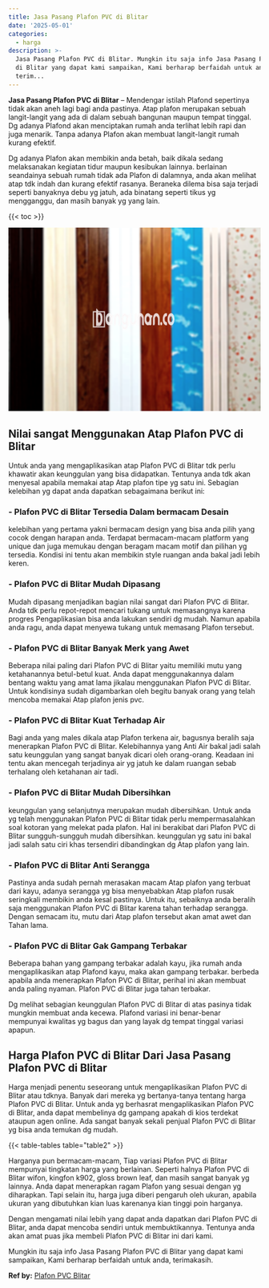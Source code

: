 ```yaml
---
title: Jasa Pasang Plafon PVC di Blitar
date: '2025-05-01'
categories:
  - harga
description: >-
  Jasa Pasang Plafon PVC di Blitar. Mungkin itu saja info Jasa Pasang Plafon PVC
  di Blitar yang dapat kami sampaikan, Kami berharap berfaidah untuk anda,
  terim...
---
```


**Jasa Pasang Plafon PVC di Blitar** – Mendengar istilah Plafond sepertinya tidak akan aneh lagi bagi anda pastinya. Atap plafon merupakan sebuah langit-langit yang ada di dalam sebuah bangunan maupun tempat tinggal. Dg adanya Plafond akan menciptakan rumah anda terlihat lebih rapi dan juga menarik. Tanpa adanya Plafon akan membuat langit-langit rumah kurang efektif.

Dg adanya Plafon akan membikin anda betah, baik dikala sedang melaksanakan kegiatan tidur maupun kesibukan lainnya. berlainan seandainya sebuah rumah tidak ada Plafon di dalamnya, anda akan melihat atap tdk indah dan kurang efektif rasanya. Beraneka dilema bisa saja terjadi seperti banyaknya debu yg jatuh, ada binatang seperti tikus yg mengganggu, dan masih banyak yg yang lain.

{{< toc >}}

![Jasa Pasang Plafon PVC di Blitar](/images/flafond-pvc-murah20.png)

## Nilai sangat Menggunakan Atap Plafon PVC di Blitar

Untuk anda yang mengaplikasikan atap Plafon PVC di Blitar tdk perlu khawatir akan keunggulan yang bisa didapatkan. Tentunya anda tdk akan menyesal apabila memakai atap Atap plafon tipe yg satu ini. Sebagian kelebihan yg dapat anda dapatkan sebagaimana berikut ini:

### \- Plafon PVC di Blitar Tersedia Dalam bermacam Desain

kelebihan yang pertama yakni bermacam design yang bisa anda pilih yang cocok dengan harapan anda. Terdapat bermacam-macam platform yang unique dan juga memukau dengan beragam macam motif dan pilihan yg tersedia. Kondisi ini tentu akan membikin style ruangan anda bakal jadi lebih keren.

### \- Plafon PVC di Blitar Mudah Dipasang

Mudah dipasang menjadikan bagian nilai sangat dari Plafon PVC di Blitar. Anda tdk perlu repot-repot mencari tukang untuk memasangnya karena progres Pengaplikasian bisa anda lakukan sendiri dg mudah. Namun apabila anda ragu, anda dapat menyewa tukang untuk memasang Plafon tersebut.

### \- Plafon PVC di Blitar Banyak Merk yang Awet

Beberapa nilai paling dari Plafon PVC di Blitar yaitu memiliki mutu yang ketahanannya betul-betul kuat. Anda dapat menggunakannya dalam bentang waktu yang amat lama jikalau menggunakan Plafon PVC di Blitar. Untuk kondisinya sudah digambarkan oleh begitu banyak orang yang telah mencoba memakai Atap plafon jenis pvc.

### \- Plafon PVC di Blitar Kuat Terhadap Air

Bagi anda yang males dikala atap Plafon terkena air, bagusnya beralih saja menerapkan Plafon PVC di Blitar. Kelebihannya yang Anti Air bakal jadi salah satu keunggulan yang sangat banyak dicari oleh orang-orang. Keadaan ini tentu akan mencegah terjadinya air yg jatuh ke dalam ruangan sebab terhalang oleh ketahanan air tadi.

### \- Plafon PVC di Blitar Mudah Dibersihkan

keunggulan yang selanjutnya merupakan mudah dibersihkan. Untuk anda yg telah menggunakan Plafon PVC di Blitar tidak perlu mempermasalahkan soal kotoran yang melekat pada plafon. Hal ini berakibat dari Plafon PVC di Blitar sungguh-sungguh mudah dibersihkan. keunggulan yg satu ini bakal jadi salah satu ciri khas tersendiri dibandingkan dg Atap plafon yang lain.

### \- Plafon PVC di Blitar Anti Serangga

Pastinya anda sudah pernah merasakan macam Atap plafon yang terbuat dari kayu, adanya serangga yg bisa menyebabkan Atap plafon rusak seringkali membikin anda kesal pastinya. Untuk itu, sebaiknya anda beralih saja menggunakan Plafon PVC di Blitar karena tahan terhadap serangga. Dengan semacam itu, mutu dari Atap plafon tersebut akan amat awet dan Tahan lama.

### \- Plafon PVC di Blitar Gak Gampang Terbakar

Beberapa bahan yang gampang terbakar adalah kayu, jika rumah anda mengaplikasikan atap Plafond kayu, maka akan gampang terbakar. berbeda apabila anda menerapkan Plafon PVC di Blitar, perihal ini akan membuat anda paling nyaman. Plafon PVC di Blitar juga tahan terbakar.

Dg melihat sebagian keunggulan Plafon PVC di Blitar di atas pasinya tidak mungkin membuat anda kecewa. Plafond variasi ini benar-benar mempunyai kwalitas yg bagus dan yang layak dg tempat tinggal variasi apapun.

## Harga Plafon PVC di Blitar Dari Jasa Pasang Plafon PVC di Blitar

Harga menjadi penentu seseorang untuk mengaplikasikan Plafon PVC di Blitar atau tdknya. Banyak dari mereka yg bertanya-tanya tentang harga Plafon PVC di Blitar. Untuk anda yg berhasrat mengaplikasikan Plafon PVC di Blitar, anda dapat membelinya dg gampang apakah di kios terdekat ataupun agen online. Ada sangat banyak sekali penjual Plafon PVC di Blitar yg bisa anda temukan dg mudah.

{{< table-tables table="table2" >}}

Harganya pun bermacam-macam, Tiap variasi Plafon PVC di Blitar mempunyai tingkatan harga yang berlainan. Seperti halnya Plafon PVC di Blitar wifon, kingfon k902, gloss brown leaf, dan masih sangat banyak yg lainnya. Anda dapat menerapkan ragam Plafon yang sesuai dengan yg diharapkan. Tapi selain itu, harga juga diberi pengaruh oleh ukuran, apabila ukuran yang dibutuhkan kian luas karenanya kian tinggi poin harganya.

Dengan mengamati nilai lebih yang dapat anda dapatkan dari Plafon PVC di Blitar, anda dapat mencoba sendiri untuk membuktikannya. Tentunya anda akan amat puas jika membeli Plafon PVC di Blitar ini dari kami.

Mungkin itu saja info Jasa Pasang Plafon PVC di Blitar yang dapat kami sampaikan, Kami berharap berfaidah untuk anda, terimakasih.

**Ref by:** [Plafon PVC Blitar](https://id.wikipedia.org/wiki/Plafon)

